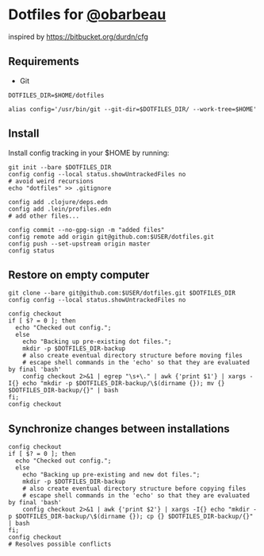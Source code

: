 # Dotfiles for [@obarbeau](http://twitter.com/obarbeau)

inspired by https://bitbucket.org/durdn/cfg

## Requirements

- Git

```shell
DOTFILES_DIR=$HOME/dotfiles

alias config='/usr/bin/git --git-dir=$DOTFILES_DIR/ --work-tree=$HOME'
```

## Install

Install config tracking in your $HOME by running:

```shell
git init --bare $DOTFILES_DIR
config config --local status.showUntrackedFiles no
# avoid weird recursions
echo "dotfiles" >> .gitignore

config add .clojure/deps.edn
config add .lein/profiles.edn
# add other files...

config commit --no-gpg-sign -m "added files"
config remote add origin git@github.com:$USER/dotfiles.git
config push --set-upstream origin master
config status
```

## Restore on empty computer

```shell
git clone --bare git@github.com:$USER/dotfiles.git $DOTFILES_DIR
config config --local status.showUntrackedFiles no

config checkout
if [ $? = 0 ]; then
  echo "Checked out config.";
  else
    echo "Backing up pre-existing dot files.";
    mkdir -p $DOTFILES_DIR-backup
    # also create eventual directory structure before moving files
    # escape shell commands in the 'echo' so that they are evaluated by final 'bash'
    config checkout 2>&1 | egrep "\s+\." | awk {'print $1'} | xargs -I{} echo "mkdir -p $DOTFILES_DIR-backup/\$(dirname {}); mv {} $DOTFILES_DIR-backup/{}" | bash
fi;
config checkout
```

## Synchronize changes between installations

```shell
config checkout
if [ $? = 0 ]; then
  echo "Checked out config.";
  else
    echo "Backing up pre-existing and new dot files.";
    mkdir -p $DOTFILES_DIR-backup
    # also create eventual directory structure before copying files
    # escape shell commands in the 'echo' so that they are evaluated by final 'bash'
    config checkout 2>&1 | awk {'print $2'} | xargs -I{} echo "mkdir -p $DOTFILES_DIR-backup/\$(dirname {}); cp {} $DOTFILES_DIR-backup/{}" | bash
fi;
config checkout
# Resolves possible conflicts
```
